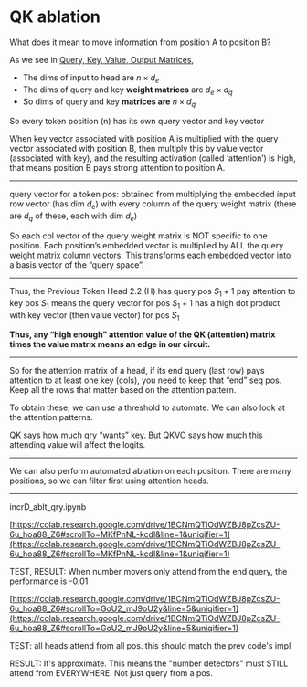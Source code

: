 # QK ablation

What does it mean to move information from position A to position B?

As we see in [Query, Key, Value, Output Matrices](https://www.notion.so/Query-Key-Value-Output-Matrices-fe92464f6ee24068b6aaa56bb85e903e?pvs=21), 

- The dims of input to head are $n \times d_e$
- The dims of query and key **weight matrices** are $d_e \times d_q$
- So dims of query and key **matrices are** $n \times d_q$

So every token position (n) has its own query vector and key vector

When key vector associated with position A is multiplied with the query vector associated with position B, then multiply this by value vector (associated with key), and the resulting activation (called ‘attention’) is high, that means position B pays strong attention to position A.

---

query vector for a token pos: obtained from multiplying the embedded input row vector (has dim $d_e$) with every column of the query weight matrix (there are $d_q$ of these, each with dim $d_e$)

So each col vector of the query weight matrix is NOT specific to one position. Each position’s embedded vector is multiplied by ALL the query weight matrix column vectors. This transforms each embedded vector into a basis vector of the “query space”.

---

Thus, the Previous Token Head 2.2 (H) has query pos $S_1 + 1$ pay attention to key pos $S_1$ means the query vector for pos $S_1 + 1$ has a high dot product with key vector (then value vector) for pos $S_1$

**Thus, any “high enough” attention value of the QK (attention) matrix times the value matrix means an edge in our circuit.**

---

So for the attention matrix of a head, if its end query (last row) pays attention to at least one key (cols), you need to keep that “end” seq pos. Keep all the rows that matter based on the attention pattern.

To obtain these, we can use a threshold to automate. We can also look at the attention patterns.

QK says how much qry “wants” key. But QKVO says how much this attending value will affect the logits.

---

We can also perform automated ablation on each position. There are many positions, so we can filter first using attention heads.

---

incrD_ablt_qry.ipynb

[https://colab.research.google.com/drive/1BCNmQTiOdWZBJ8pZcsZU-6u_hoa88_Z6#scrollTo=MKfPnNL-kcdI&line=1&uniqifier=1](https://colab.research.google.com/drive/1BCNmQTiOdWZBJ8pZcsZU-6u_hoa88_Z6#scrollTo=MKfPnNL-kcdI&line=1&uniqifier=1)

TEST, RESULT: When number movers only attend from the end query, the performance is -0.01

[https://colab.research.google.com/drive/1BCNmQTiOdWZBJ8pZcsZU-6u_hoa88_Z6#scrollTo=GoU2_mJ9oU2y&line=5&uniqifier=1](https://colab.research.google.com/drive/1BCNmQTiOdWZBJ8pZcsZU-6u_hoa88_Z6#scrollTo=GoU2_mJ9oU2y&line=5&uniqifier=1)

TEST: all heads attend from all pos. this should match the prev code's impl

RESULT: It's approximate. This means the "number detectors" must STILL attend from EVERYWHERE. Not just query from a pos.